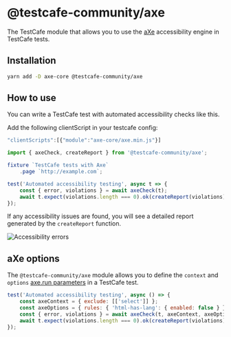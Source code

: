 # @testcafe-community/axe
The TestCafe module that allows you to use the [aXe](https://github.com/dequelabs/axe-core) accessibility engine in TestCafe tests.

## Installation

```bash
yarn add -D axe-core @testcafe-community/axe
```

## How to use

You can write a TestCafe test with automated accessibility checks like this.

Add the following clientScript in your testcafe config:

```js
"clientScripts":[{"module":"axe-core/axe.min.js"}]
```

```js
import { axeCheck, createReport } from '@testcafe-community/axe';

fixture `TestCafe tests with Axe`
    .page `http://example.com`;

test('Automated accessibility testing', async t => {
    const { error, violations } = await axeCheck(t);
    await t.expect(violations.length === 0).ok(createReport(violations));
});
```

If any accessibility issues are found, you will see a detailed report generated by the `createReport` function.

![Accessibility errors](https://github.com/helen-dikareva/@testcafe-community/axe/blob/master/errors.png)

## aXe options

The `@testcafe-community/axe` module allows you to define the `context` and `options` [axe.run parameters](https://github.com/dequelabs/axe-core/blob/develop/doc/API.md#api-name-axerun) in a TestCafe test.

```js
test('Automated accessibility testing', async () => {
    const axeContext = { exclude: [['select']] };
    const axeOptions = { rules: { 'html-has-lang': { enabled: false } } };
    const { error, violations } = await axeCheck(t, axeContext, axeOptions);
    await t.expect(violations.length === 0).ok(createReport(violations));
});
